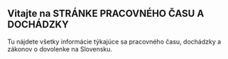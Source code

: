 ## **Vitajte na STRÁNKE PRACOVNÉHO ČASU A DOCHÁDZKY**

Tu nájdete všetky informácie týkajúce sa pracovného času, dochádzky a zákonov o dovolenke na Slovensku.